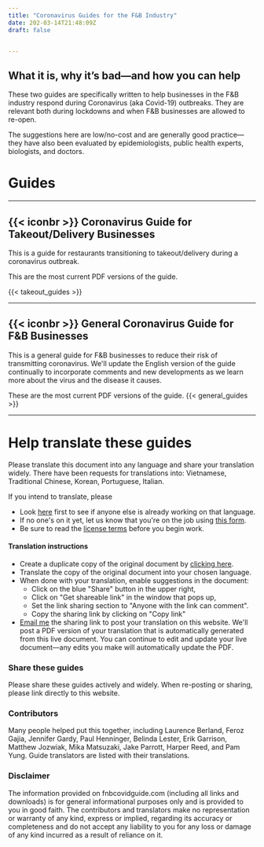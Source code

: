```yaml
---
title: "Coronavirus Guides for the F&B Industry"
date: 202-03-14T21:48:09Z
draft: false


---
```


## What it is, why it’s bad—and how you can help

These two guides are specifically written to help businesses in the F&B industry respond during Coronavirus (aka Covid-19) outbreaks. They are relevant both during lockdowns and when F&B businesses are allowed to re-open. 

The suggestions here are low/no-cost and are generally good practice—they have also been evaluated by epidemiologists, public health experts, biologists, and doctors.



# Guides
---

## {{< iconbr >}} Coronavirus Guide for Takeout/Delivery Businesses

This is a guide for restaurants transitioning to takeout/delivery during a coronavirus outbreak. 

This are the most current PDF versions of the guide.

{{< takeout_guides >}}


---
## {{< iconbr >}} General Coronavirus Guide for F&B Businesses 

This is a general guide for F&B businesses to reduce their risk of transmitting coronavirus. We'll update the English version of the guide continually to incorporate comments and new developments as we learn more about the virus and the disease it causes. 

These are the most current PDF versions of the guide.
{{< general_guides >}}


---
 

# Help translate these guides

Please translate this document into any language and share your translation widely. There have been requests for translations into: Vietnamese, Traditional Chinese, Korean, Portuguese, Italian.

If you intend to translate, please 
* Look [here](https://docs.google.com/spreadsheets/d/1FcycksxjVAverq6UVtnmsvjf5a8yX0Qnl44Q3qfUITI/edit?usp=sharing) first to see if anyone else is already working on that language.
* If no one's on it yet, let us know that you're on the job using [this form](https://forms.gle/SQodYzXV2gAA6q6W8).
* Be sure to read the [license terms](https://creativecommons.org/licenses/by-nc/4.0/) before you begin work.

#### Translation instructions

* Create a duplicate copy of the original document by [clicking here](https://docs.google.com/document/d/13n1TeOl_cB_jJhRzGNztgInzTZhWpLwW52K4q7hwnlQ/copy).
* Translate the copy of the original document into your chosen language.
* When done with your translation, enable suggestions in the document: 
    * Click on the blue "Share" button in the upper right,
    * Click on "Get shareable link" in the window that pops up,
    * Set the link sharing section to "Anyone with the link can comment".
    * Copy the sharing link by clicking on "Copy link"
* [Email me](mailto:me@vaughntan.org) the sharing link to post your translation on this website. We'll post a PDF version of your translation that is automatically generated from this live document. You can continue to edit and update your live document—any edits you make will automatically update the PDF.

### Share these guides

Please share these guides actively and widely. When re-posting or sharing, please link directly to this website.


### Contributors

Many people helped put this together, including Laurence Berland, Feroz Gajia, Jennifer Gardy, Paul Henninger, Belinda Lester, Erik Garrison, Matthew Jozwiak, Mika Matsuzaki, Jake Parrott, Harper Reed, and Pam Yung. Guide translators are listed with their translations. 


### Disclaimer

The information provided on fnbcovidguide.com (including all links and downloads) is for general informational purposes only and is provided to you in good faith. The contributors and translators make no representation or warranty of any kind, express or implied, regarding its accuracy or completeness and do not accept any liability to you for any loss or damage of any kind incurred as a result of reliance on it.
